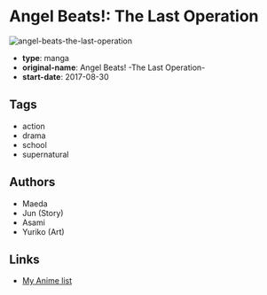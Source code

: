 # Angel Beats!: The Last Operation

![angel-beats-the-last-operation](https://cdn.myanimelist.net/images/manga/1/206104.jpg)

-   **type**: manga
-   **original-name**: Angel Beats! -The Last Operation-
-   **start-date**: 2017-08-30

## Tags

-   action
-   drama
-   school
-   supernatural

## Authors

-   Maeda
-   Jun (Story)
-   Asami
-   Yuriko (Art)

## Links

-   [My Anime list](https://myanimelist.net/manga/108529/Angel_Beats__The_Last_Operation)
